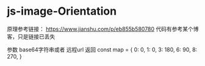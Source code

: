# js-image-Orientation
原理参考链接：
https://www.jianshu.com/p/eb855b580780
代码有参考某个博客，只是链接已丢失

参数 base64字符串或者 远程url
返回  const map = {
      0: 0,
      1: 0,
      3: 180,
      6: 90,
      8: 270,
    }
